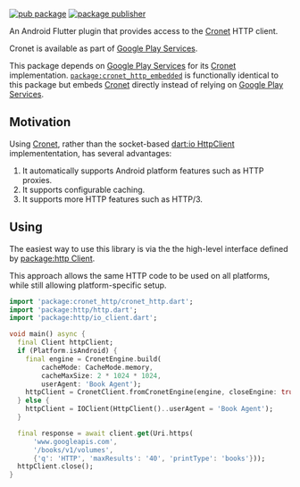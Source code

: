 [![pub package](https://img.shields.io/pub/v/cronet_http.svg)](https://pub.dev/packages/cronet_http)
[![package publisher](https://img.shields.io/pub/publisher/cronet_http.svg)](https://pub.dev/packages/cronet_http/publisher)

An Android Flutter plugin that provides access to the
[Cronet][]
HTTP client.

Cronet is available as part of
[Google Play Services][]. 

This package depends on [Google Play Services][] for its [Cronet][]
implementation.
[`package:cronet_http_embedded`](https://pub.dev/packages/cronet_http_embedded)
is functionally identical to this package but embeds [Cronet][] directly
instead of relying on [Google Play Services][].

## Motivation

Using [Cronet][], rather than the socket-based [dart:io HttpClient][]
implemententation, has several advantages:

1. It automatically supports Android platform features such as HTTP proxies.
2. It supports configurable caching.
3. It supports more HTTP features such as HTTP/3.

## Using

The easiest way to use this library is via the the high-level interface
defined by [package:http Client][].

This approach allows the same HTTP code to be used on all platforms, while
still allowing platform-specific setup.

```dart
import 'package:cronet_http/cronet_http.dart';
import 'package:http/http.dart';
import 'package:http/io_client.dart';

void main() async {
  final Client httpClient;
  if (Platform.isAndroid) {
    final engine = CronetEngine.build(
        cacheMode: CacheMode.memory,
        cacheMaxSize: 2 * 1024 * 1024,
        userAgent: 'Book Agent');
    httpClient = CronetClient.fromCronetEngine(engine, closeEngine: true);
  } else {
    httpClient = IOClient(HttpClient()..userAgent = 'Book Agent');
  }

  final response = await client.get(Uri.https(
      'www.googleapis.com',
      '/books/v1/volumes',
      {'q': 'HTTP', 'maxResults': '40', 'printType': 'books'}));
  httpClient.close();
}
```

[Cronet]: https://developer.android.com/guide/topics/connectivity/cronet/reference/org/chromium/net/package-summary
[dart:io HttpClient]: https://api.dart.dev/stable/dart-io/HttpClient-class.html
[Google Play Services]: https://developers.google.com/android/guides/overview
[package:http Client]: https://pub.dev/documentation/http/latest/http/Client-class.html
